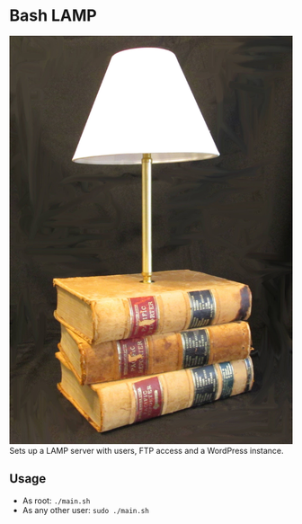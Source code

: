 # Bash LAMP
![A LAMP Stack](./img1.jpg)
Sets up a LAMP server with users, FTP access and a WordPress instance.

## Usage
- As root: `./main.sh`
- As any other user: `sudo ./main.sh`

